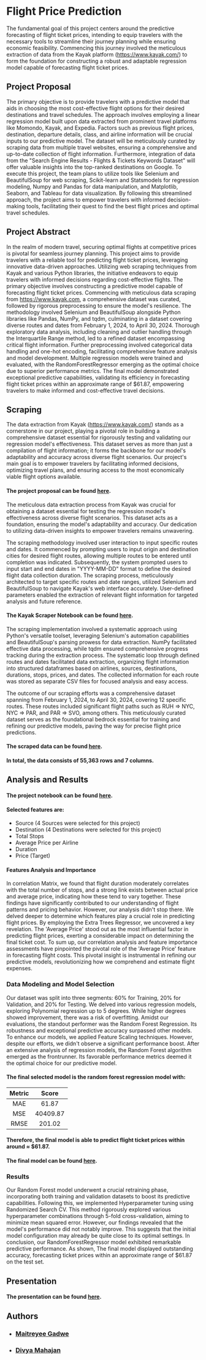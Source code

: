 # Flight Price Prediction

The fundamental goal of this project centers around the predictive forecasting of flight ticket prices, intending to equip travelers with the necessary tools to streamline their journey planning while ensuring economic feasibility. Commencing this journey involved the meticulous extraction of data from the Kayak platform (https://www.kayak.com/) to form the foundation for constructing a robust and adaptable regression model capable of forecasting flight ticket prices.

## Project Proposal

The primary objective is to provide travelers with a predictive model that aids in choosing the most cost-effective flight options for their desired destinations and travel schedules. The approach involves employing a linear regression model built upon data extracted from prominent travel platforms like Momondo, Kayak, and Expedia. Factors such as previous flight prices, destination, departure details, class, and airline information will be crucial inputs to our predictive model. The dataset will be meticulously curated by scraping data from multiple travel websites, ensuring a comprehensive and up-to-date collection of flight information. Furthermore, integration of data from the "Search Engine Results - Flights & Tickets Keywords Dataset" will offer valuable insights into the top-ranked destinations on Google. To execute this project, the team plans to utilize tools like Selenium and BeautifulSoup for web scraping, Scikit-learn and Statsmodels for regression modeling, Numpy and Pandas for data manipulation, and Matplotlib, Seaborn, and Tableau for data visualization. By following this streamlined approach, the project aims to empower travelers with informed decision-making tools, facilitating their quest to find the best flight prices and optimal travel schedules.

## Project Abstract

In the realm of modern travel, securing optimal flights at competitive prices is pivotal for seamless journey planning. This project aims to provide travelers with a reliable tool for predicting flight ticket prices, leveraging innovative data-driven approaches. Utilizing web scraping techniques from Kayak and various Python libraries, the initiative endeavors to equip travelers with informed decisions regarding cost-effective flights. The primary objective involves constructing a predictive model capable of forecasting flight ticket prices. Commencing with meticulous data scraping from https://www.kayak.com, a comprehensive dataset was curated, followed by rigorous preprocessing to ensure the model's resilience. The methodology involved Selenium and BeautifulSoup alongside Python libraries like Pandas, NumPy, and tqdm, culminating in a dataset covering diverse routes and dates from February 1, 2024, to April 30, 2024. Thorough exploratory data analysis, including cleaning and outlier handling through the Interquartile Range method, led to a refined dataset encompassing critical flight information. Further preprocessing involved categorical data handling and one-hot encoding, facilitating comprehensive feature analysis and model development. Multiple regression models were trained and evaluated, with the RandomForestRegressor emerging as the optimal choice due to superior performance metrics. The final model demonstrated exceptional predictive capabilities, validating its efficiency in forecasting flight ticket prices within an approximate range of $61.87, empowering travelers to make informed and cost-effective travel decisions.

## Scraping

The data extraction from Kayak (https://www.kayak.com/) stands as a cornerstone in our project, playing a pivotal role in building a comprehensive dataset essential for rigorously testing and validating our regression model's effectiveness. This dataset serves as more than just a compilation of flight information; it forms the backbone for our model's adaptability and accuracy across diverse flight scenarios. Our project's main goal is to empower travelers by facilitating informed decisions, optimizing travel plans, and ensuring access to the most economically viable flight options available.

#### The project proposal can be found [here](https://github.com/maitreyee290897/).

The meticulous data extraction process from Kayak was crucial for obtaining a dataset essential for testing the regression model's effectiveness across diverse flight scenarios. This dataset acts as a foundation, ensuring the model's adaptability and accuracy. Our dedication to utilizing data-driven insights to empower travelers remains unwavering.

The scraping methodology involved user interaction to input specific routes and dates. It commenced by prompting users to input origin and destination cities for desired flight routes, allowing multiple routes to be entered until completion was indicated. Subsequently, the system prompted users to input start and end dates in "YYYY-MM-DD" format to define the desired flight data collection duration. The scraping process, meticulously architected to target specific routes and date ranges, utilized Selenium and BeautifulSoup to navigate Kayak's web interface accurately. User-defined parameters enabled the extraction of relevant flight information for targeted analysis and future reference.

#### The Kayak Scraper Notebook can be found [here](https://github.com/maitreyee290897/).

The scraping implementation involved a systematic approach using Python's versatile toolset, leveraging Selenium's automation capabilities and BeautifulSoup's parsing prowess for data extraction. NumPy facilitated effective data processing, while tqdm ensured comprehensive progress tracking during the extraction process. The systematic loop through defined routes and dates facilitated data extraction, organizing flight information into structured dataframes based on airlines, sources, destinations, durations, stops, prices, and dates. The collected information for each route was stored as separate CSV files for focused analysis and easy access.

The outcome of our scraping efforts was a comprehensive dataset spanning from February 1, 2024, to April 30, 2024, covering 12 specific routes. These routes included significant flight paths such as RUH => NYC, NYC => PAR, and PAR => SVO, among others. This meticulously curated dataset serves as the foundational bedrock essential for training and refining our predictive models, paving the way for precise flight price predictions.

#### The scraped data can be found [here](https://github.com/maitreyee290897/).

#### In total, the data consists of 55,363 rows and 7 columns.

## Analysis and Results

#### The project notebook can be found [here](https://github.com/maitreyee290897/).

#### Selected features are:

- Source (4 Sources were selected for this project)
- Destination (4 Destinations were selected for this project)
- Total Stops
- Average Price per Airline
- Duration
- Price (Target)

#### Features Analysis and Importance

In correlation Matrix, we found that flight duration moderately correlates with the total number of stops, and a strong link exists between actual price and average price, indicating how these tend to vary together. These findings have significantly contributed to our understanding of flight patterns and pricing behavior.
However, our analysis didn't stop there. We delved deeper to determine which features play a crucial role in predicting flight prices. By employing the Extra Trees Regressor, we uncovered a key revelation. The 'Average Price' stood out as the most influential factor in predicting flight prices, exerting a considerable impact on determining the final ticket cost.
To sum up, our correlation analysis and feature importance assessments have pinpointed the pivotal role of the 'Average Price' feature in forecasting flight costs. This pivotal insight is instrumental in refining our predictive models, revolutionizing how we comprehend and estimate flight expenses.

### Data Modeling and Model Selection

Our dataset was split into three segments: 60% for Training, 20% for Validation, and 20% for Testing.
We delved into various regression models, exploring Polynomial regression up to 5 degrees. While higher degrees showed improvement, there was a risk of overfitting.
Amidst our evaluations, the standout performer was the Random Forest Regression. Its robustness and exceptional predictive accuracy surpassed other models.
To enhance our models, we applied Feature Scaling techniques. However, despite our efforts, we didn't observe a significant performance boost.
After an extensive analysis of regression models, the Random Forest algorithm emerged as the frontrunner. Its favorable performance metrics deemed it the optimal choice for our predictive model.

#### The final selected model is the random forest regression model with:

| Metric |  Score   |
| :----: | :------: |
|  MAE   |  61.87   |
|  MSE   | 40409.87 |
|  RMSE  |  201.02  |

#### Therefore, the final model is able to predict flight ticket prices within around ≈ $61.87.

#### The final model can be found [here](https://github.com/maitreyee290897/).

### Results

Our Random Forest model underwent a crucial retraining phase, incorporating both training and validation datasets to boost its predictive capabilities.
Following this, we implemented Hyperparameter tuning using Randomized Search CV. This method rigorously explored various hyperparameter combinations through 5-fold cross-validation, aiming to minimize mean squared error.
However, our findings revealed that the model's performance did not notably improve. This suggests that the initial model configuration may already be quite close to its optimal settings.
In conclusion, our RandomForestRegressor model exhibited remarkable predictive performance. As shown, The final model displayed outstanding accuracy, forecasting ticket prices within an approximate range of $61.87 on the test set.

## Presentation

#### The presentation can be found [here](https://github.com/maitreyee290897/).

## Authors <a name="authors"/>

- ### [Maitreyee Gadwe](https://github.com/maitreyee290897)
- ### [Divya Mahajan](https://github.com/divaamahajan)
